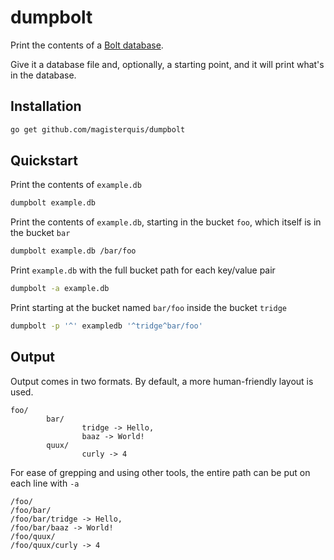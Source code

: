dumpbolt
========
Print the contents of a [Bolt database](https://github.com/boltdb/bolt).

Give it a database file and, optionally, a starting point, and it will print
what's in the database.

Installation
------------
```bash
go get github.com/magisterquis/dumpbolt
```

Quickstart
----------
Print the contents of `example.db`
```bash
dumpbolt example.db
```

Print the contents of `example.db`, starting in the bucket `foo`, which itself
is in the bucket `bar`
```bash
dumpbolt example.db /bar/foo
```

Print `example.db` with the full bucket path for each key/value pair
```bash
dumpbolt -a example.db
```

Print starting at the bucket named `bar/foo` inside the bucket `tridge`
```bash
dumpbolt -p '^' exampledb '^tridge^bar/foo'
```

Output
------
Output comes in two formats.  By default, a more human-friendly layout is used.
```
foo/
        bar/
                tridge -> Hello,
                baaz -> World!
        quux/
                curly -> 4
```
For ease of grepping and using other tools, the entire path can be put on each
line with `-a`
```
/foo/
/foo/bar/
/foo/bar/tridge -> Hello,
/foo/bar/baaz -> World!
/foo/quux/
/foo/quux/curly -> 4
```
